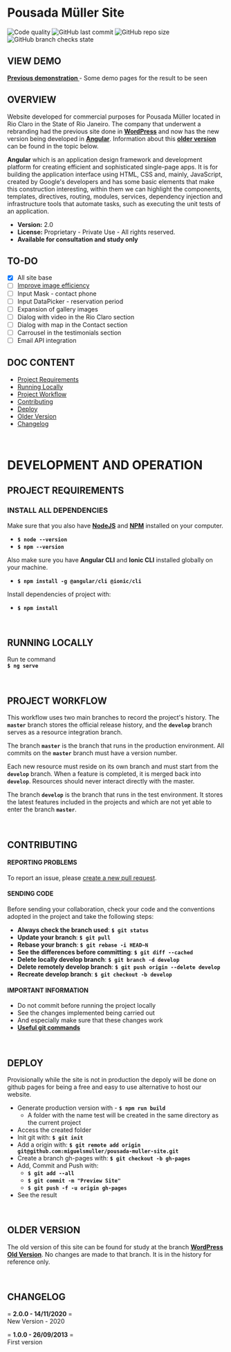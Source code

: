 # **Pousada Müller Site**
![Code quality](https://img.shields.io/scrutinizer/quality/g/miguelsmuller/pousada-muller-site/master?style=flat-square)
![GitHub last commit](https://img.shields.io/github/last-commit/miguelsmuller/pousada-muller-site?style=flat-square)
![GitHub repo size](https://img.shields.io/github/repo-size/miguelsmuller/pousada-muller-site?style=flat-square)
![GitHub branch checks state](https://img.shields.io/github/checks-status/miguelsmuller/pousada-muller-site/master?style=flat-square)

## **VIEW DEMO**
**[Previous demonstration ](https://miguelsmuller.github.io/pousada-muller-site/)**- Some demo pages for the result to be seen

## **OVERVIEW**
Website developed for commercial purposes for Pousada Müller located in Rio Claro in the State of Rio Janeiro. The company that underwent a rebranding had the previous site done in [**WordPress**](https://wordpress.org/) and now has the new version being developed in **[Angular](https://angular.io/)**. Information about this [**older version**](#older-version) can be found in the topic below. 

**Angular** which is an application design framework and development platform for creating efficient and sophisticated single-page apps. It is for building the application interface using HTML, CSS and, mainly, JavaScript, created by Google's developers and has some basic elements that make this construction interesting, within them we can highlight the components, templates, directives, routing, modules, services, dependency injection and infrastructure tools that automate tasks, such as executing the unit tests of an application. 

- **Version:** 2.0 
- **License:** Proprietary - Private Use - All rights reserved. 
- **Available for consultation and study only**

## **TO-DO**
- [x] All site base 
- [ ] [Improve image efficiency](https://web.dev/uses-optimized-images/?utm_source=lighthouse&utm_medium=unknown)
- [ ] Input Mask - contact phone 
- [ ] Input DataPicker - reservation period 
- [ ] Expansion of gallery images
- [ ] Dialog with video in the Rio Claro section
- [ ] Dialog with map in the Contact section
- [ ] Carrousel in the testimonials section
- [ ] Email API integration

## **DOC CONTENT** 
* [Project Requirements](#project-requirements)
* [Running Locally](#running-locally)
* [Project Workflow](#project-workflow)   
* [Contributing](#contributing)
* [Deploy](#deploy)  
* [Older Version](#older-version)  
* [Changelog](#changelog)  

<br>

# **DEVELOPMENT AND OPERATION**  
## **PROJECT REQUIREMENTS**  
### **INSTALL ALL DEPENDENCIES**
Make sure that you also have **[NodeJS](https://nodejs.org/)** and **[NPM](https://www.npmjs.com/)** installed on your computer.
- **`$ node --version`** 
- **`$ npm --version`** 

Also make sure you have **Angular CLI** and **Ionic CLI** installed globally on your machine.  
- **`$ npm install -g @angular/cli @ionic/cli`**  

Install dependencies of project with:  
- **`$ npm install`**

<br>

## **RUNNING LOCALLY**  
Run te command  
**`$ ng serve`**

<br>

## **PROJECT WORKFLOW**  
This workflow uses two main branches to record the project's history. The **`master`** branch stores the official release history, and the **`develop`** branch serves as a resource integration branch.

The branch **`master`** is the branch that runs in the production environment. All commits on the **`master`** branch must have a version number.

Each new resource must reside on its own branch and must start from the **`develop`** branch. When a feature is completed, it is merged back into **`develop`**. Resources should never interact directly with the master.

The branch **`develop`** is the branch that runs in the test environment. It stores the latest features included in the projects and which are not yet able to enter the branch **`master`**. 

<br>

## **CONTRIBUTING**  
#### **REPORTING PROBLEMS**  
To report an issue, please [create a new pull request](https://github.com/miguelsmuller/pousada-muller-site/pulls).  

#### **SENDING CODE**  
Before sending your collaboration, check your code and the conventions adopted in the project and take the following steps:

- **Always check the branch used**: **`$ git status`**
- **Update your branch**: **`$ git pull`**
- **Rebase your branch**: **`$ git rebase -i HEAD~N`**
- **See the differences before committing**: **`$ git diff --cached`**
- **Delete locally develop branch**: **`$ git branch -d develop`**
- **Delete remotely develop branch**: **`$ git push origin --delete develop`**
- **Recreate develop branch**: **`$ git checkout -b develop`**

#### **IMPORTANT INFORMATION**  
- Do not commit before running the project locally
- See the changes implemented being carried out
- And especially make sure that these changes work
- **[Useful git commands](https://gist.github.com/leocomelli/2545add34e4fec21ec16)** 

<br>

## **DEPLOY**  
Provisionally while the site is not in production the depoly will be done on github pages for being a free and easy to use alternative to host our website.
- Generate production version with -  **`$ npm run build`**
  - A folder with the name test will be created in the same directory as the current project 
- Access the created folder
- Init git with: **`$ git init`**
- Add a origin with: **`$ git remote add origin git@github.com:miguelsmuller/pousada-muller-site.git`**
- Create a branch gh-pages with: **`$ git checkout -b gh-pages`**
- Add, Commit and Push with:
  - **`$ git add --all`**
  - **`$ git commit -m "Preview Site"`**
  - **`$ git push -f -u origin gh-pages`**
- See the result

<br>

##  **OLDER VERSION**  
The old version of this site can be found for study at the branch **[WordPress Old Version](https://github.com/miguelsmuller/pousada-muller-site/tree/wordpress-old-version)**. No changes are made to that branch. It is in the history for reference only. 

<br>

## **CHANGELOG**  
= **2.0.0 - 14/11/2020** =  
New Version - 2020

= **1.0.0 - 26/09/2013** =  
First version
